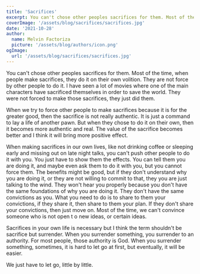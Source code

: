 ```yaml
---
title: 'Sacrifices'
excerpt: You can't chose other peoples sacrifices for them. Most of the time, when people make sacrifices, they do it on their own volition.
coverImage: '/assets/blog/sacrifices/sacrifices.jpg'
date: '2021-10-28'
author:
  name: Melvin Factoriza
  picture: '/assets/blog/authors/icon.png'
ogImage:
  url: '/assets/blog/sacrifices/sacrifices.jpg'
---
```

You can't chose other peoples sacrifices for them. Most of the time, when people make sacrifices, they do it on their own volition. They are not force by other people to do it. I have seen a lot of movies where one of the main characters have sacrificed themselves in order to save the world. They were not forced to make those sacrifices, they just did them. 

When we try to force other people to make sacrifices because it is for the greater good, then the sacrifice is not really authentic. It is just a command to lay a life of another pawn. But when they chose to do it on their own, then it  becomes more authentic and real. The value of the sacrifice becomes better and I think it will bring more positive effect.

When making sacrifices in our own lives, like not drinking coffee or sleeping early and missing out on late night talks, you can't push other people to do it with you. You just have to show them the effects. You can tell them you are doing it, and maybe even ask them to do it with you, but you cannot force them. The benefits might be good, but if they don't understand why you are doing it, or they are not willing to commit to that, they you are just talking to the wind. They won't hear you properly because you don't have the same foundations of why you are doing it. They don't have the same convictions as you. What you need to do is to share to them your convictions, if they share it, then share to them your plan. If they don't share your convictions, then just move on. Most of the time, we can't convince someone who is not open t  o new ideas, or certain ideas. 

Sacrifices in your own life is necessary but I think the term shouldn't be sacrifice but surrender. When you surrender something, you surrender to an authority. For most people, those authority is God. When you surrender something, sometimes, it is hard to let go at first, but eventually, it will be easier. 

We just have to let go, little by little. 

